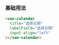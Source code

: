 ### 基础用法

```html
<van-calendar
  title="选择日期"
  labelField="选择日期"
  input-align="left"
></van-calendar>
```
